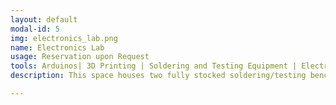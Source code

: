 ```yaml
---
layout: default
modal-id: 5
img: electronics_lab.png
name: Electronics Lab
usage: Reservation upon Request
tools: Arduinos| 3D Printing | Soldering and Testing Equipment | Electronics | Reflow Oven
description: This space houses two fully stocked soldering/testing benches, with lots of electronics tools and components. We have consumables available to members as well as lockable storage for projects and workshops.

---
```

